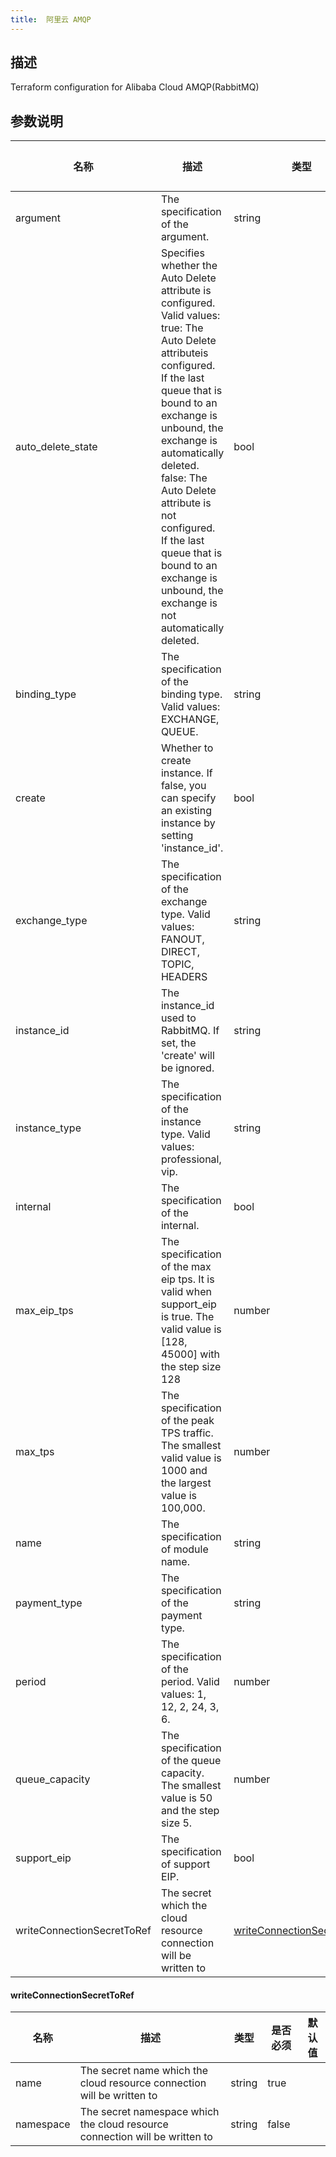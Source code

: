 ```yaml
---
title:  阿里云 AMQP
---
```


## 描述

Terraform configuration for Alibaba Cloud AMQP(RabbitMQ)

## 参数说明


 名称 | 描述 | 类型 | 是否必须 | 默认值 
 ------------ | ------------- | ------------- | ------------- | ------------- 
 argument | The specification of the argument. | string | false |  
 auto_delete_state | Specifies whether the Auto Delete attribute is configured. Valid values: true: The Auto Delete attributeis configured. If the last queue that is bound to an exchange is unbound, the exchange is automatically deleted. false: The Auto Delete attribute is not configured. If the last queue that is bound to an exchange is unbound, the exchange is not automatically deleted. | bool | false |  
 binding_type | The specification of the binding type. Valid values: EXCHANGE, QUEUE. | string | false |  
 create | Whether to create instance. If false, you can specify an existing instance by setting 'instance_id'. | bool | false |  
 exchange_type | The specification of the exchange type. Valid values: FANOUT, DIRECT, TOPIC, HEADERS | string | false |  
 instance_id | The instance_id used to RabbitMQ. If set, the 'create' will be ignored. | string | false |  
 instance_type | The specification of the instance type. Valid values: professional, vip. | string | false |  
 internal | The specification of the internal. | bool | false |  
 max_eip_tps | The specification of the max eip tps. It is valid when support_eip is true. The valid value is [128, 45000] with the step size 128 | number | false |  
 max_tps | The specification of the peak TPS traffic. The smallest valid value is 1000 and the largest value is 100,000. | number | false |  
 name | The specification of module name. | string | false |  
 payment_type | The specification of the payment type. | string | false |  
 period | The specification of the period. Valid values: 1, 12, 2, 24, 3, 6. | number | false |  
 queue_capacity | The specification of the queue capacity. The smallest value is 50 and the step size 5. | number | false |  
 support_eip | The specification of support EIP. | bool | false |  
 writeConnectionSecretToRef | The secret which the cloud resource connection will be written to | [writeConnectionSecretToRef](#writeConnectionSecretToRef) | false |  


#### writeConnectionSecretToRef

 名称 | 描述 | 类型 | 是否必须 | 默认值 
 ------------ | ------------- | ------------- | ------------- | ------------- 
 name | The secret name which the cloud resource connection will be written to | string | true |  
 namespace | The secret namespace which the cloud resource connection will be written to | string | false |  
